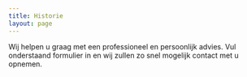 ```yaml
---
title: Historie
layout: page
---
```


Wij helpen u graag met een professioneel en persoonlijk advies. Vul onderstaand formulier in en wij zullen zo snel mogelijk contact met u opnemen.